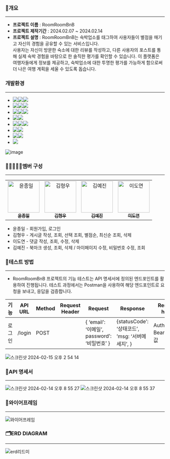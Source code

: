 ### 📄개요
**********************
* **프로젝트 이름** : RoomRoomBnB
* **프로젝트 제작기간** : 2024.02.07 ~ 2024.02.14
* **프로젝트 설명** : 
   RoomRoomBnB는 숙박업소를 태그하여 사용자들이 별점을 매기고 자신의 경험을 공유할 수 있는 서비스입니다.   
  사용자는 자신이 방문한 숙소에 대한 리뷰를 작성하고, 다른 사용자의 포스트를 통해 실제 숙박 경험을 바탕으로 한 솔직한 평가를 확인할 수 있습니다. 이 플랫폼은 여행자들에게 정보를 제공하고, 숙박업소에 대한 투명한 평가를 가능하게 함으로써 더 나은 여행 계획을 세울 수 있도록 돕습니다.
###  개발환경
*********************

- <img src="https://img.shields.io/badge/Framework-%23121011?style=for-the-badge"><img src="https://img.shields.io/badge/springboot-6DB33F?style=for-the-badge&logo=springboot&logoColor=white"><img src="https://img.shields.io/badge/3.18-515151?style=for-the-badge">
- <img src="https://img.shields.io/badge/Build-%23121011?style=for-the-badge"><img src="https://img.shields.io/badge/Gradle-02303A?style=for-the-badge&logo=Gradle&logoColor=white"><img src="https://img.shields.io/badge/8.5-515151?style=for-the-badge">
- <img src="https://img.shields.io/badge/Language-%23121011?style=for-the-badge"><img src="https://img.shields.io/badge/java-%23ED8B00?style=for-the-badge&logo=openjdk&logoColor=white"><img src="https://img.shields.io/badge/17-515151?style=for-the-badge">
- <img src="https://img.shields.io/badge/Project Encoding-%23121011?style=for-the-badge"><img src="https://img.shields.io/badge/UTF 8-EA2328?style=for-the-badge">
- <img src="https://img.shields.io/badge/DataBase-%23121011?style=for-the-badge"><img src="https://img.shields.io/badge/mysql-4479A1?style=for-the-badge&logo=mysql&logoColor=white"><img src="https://img.shields.io/badge/8.3-515151?style=for-the-badge">
- <img src="https://img.shields.io/badge/Passing-%23121011?style=for-the-badge"><img src="https://img.shields.io/badge/JSON-000000?style=for-the-badge&logo=json&logoColor=white"/>
- <img src="https://img.shields.io/badge/Security-%23121011?style=for-the-badge"><img src="https://img.shields.io/badge/springsecurity-6DB33F?style=for-the-badge&logo=springsecurity&logoColor=white"/>
- <img src="https://img.shields.io/badge/OpenAPI-%23121011?style=for-the-badge">
![image](https://github.com/RoomRoomBnB/roombnb/assets/103111681/49bf5b9f-32cf-4c54-99f3-6d154279aae6)

### 👩🏼‍🤝‍👩🏼멤버 구성
**************
<table>
  <tbody>
    <tr>
      <td align="center"><a href="https://github.com/pie0902"><img src="https://github.com/RoomRoomBnB/roombnb/assets/103111681/37ff3cdb-bd2f-4deb-8152-d4dec7e90d00" width="100px;" alt="윤종일"/><br /><sub><b> 윤종일 </b></sub></a><br /></td>
      <td align="center"><a href="https://github.com/RebbitK"><img src="https://avatars.githubusercontent.com/u/154823447?v=4" width="100px;" alt="김형우"/><br /><sub><b> 김형우 </b></sub></a><br /></td>
      <td align="center"><a href="https://github.com/yejin0901"><img src="https://avatars.githubusercontent.com/u/61917664?v=4" width="100px;" alt="김예진"/><br /><sub><b> 김예진 </b></sub></a><br /></td>
      <td align="center"><a href="https://github.com/noeyodeel"><img src="https://github.com/RoomRoomBnB/roombnb/assets/103111681/506242f6-eb07-4c28-9f00-caaaa3ed42dd" width="100px;" alt="이도연"/><br /><sub><b> 이도연 </b></sub></a><br /></td>
    </tr>
  </tbody>
</table>

* 윤종일 - 회원가입, 로그인
* 김형우 - 게시글 작성, 조회, 선택 조회, 별점순, 최신순 조회, 삭제
* 이도연 - 댓글 작성, 조회, 수정, 삭제
* 김예진 - 북마크 생성, 조회, 삭제 / 마이페이지 수정, 비밀번호 수정, 조회

### 🧪테스트 방법
**************
* RoomRoomBnB 프로젝트의 기능 테스트는 API 명세서에 정의된 엔드포인트를 활용하여 진행됩니다. 테스트 과정에서는 Postman을 사용하여 해당 엔드포인트로 요청을 보내고, 응답을 검증합니다.

| 기능 | API URL | Method | Request Header | Request | Response | Response header |
| ---- | ---- | ---- | ---- | ---- | ---- | ---- |
| 로그인 | /login | POST |  | { ‘email’: ‘이메일’, password’: ‘비밀번호’ } | {statusCode’: ‘상태코드’, ’msg: ‘서버메세지’, } | Authorization: Bearer + 토큰값 |

![스크린샷 2024-02-15 오후 2 54 14](https://github.com/RoomRoomBnB/roombnb/assets/47919911/d34b2b6f-2be9-4b25-a350-482880bbcaf4)

### 📜API 명세서
*********************
![스크린샷 2024-02-14 오후 8 55 27](https://github.com/RoomRoomBnB/roombnb/assets/47919911/9b1284d4-9982-4eb2-af0f-a0920960d13a)
![스크린샷 2024-02-14 오후 8 55 37](https://github.com/RoomRoomBnB/roombnb/assets/47919911/d747e95d-a2a6-4a67-8a58-0cdf4f53f540)
### 📐와이어프레임
****************
![와이어프레임](https://github.com/RoomRoomBnB/roombnb/assets/47919911/245004a2-fe13-4fd9-8c8b-8f7900b16f2a)
### 🗂️ERD DIAGRAM
*****************
![erd리드미](https://github.com/RoomRoomBnB/roombnb/assets/103111681/e369e9eb-3d78-4e9c-b8ce-4e49099970e5)



